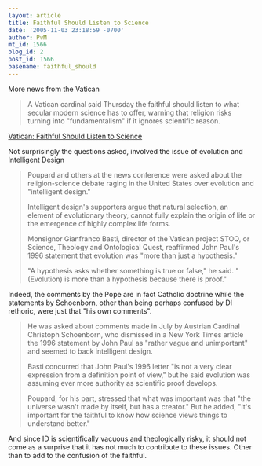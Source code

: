 ```yaml
---
layout: article
title: Faithful Should Listen to Science
date: '2005-11-03 23:18:59 -0700'
author: PvM
mt_id: 1566
blog_id: 2
post_id: 1566
basename: faithful_should
---
```

More news from the Vatican


> A Vatican cardinal said Thursday the faithful should listen to what secular modern science has to offer, warning that religion risks turning into "fundamentalism" if it ignores scientific reason.

[Vatican: Faithful Should Listen to Science](http://news.yahoo.com/s/ap/20051104/ap_on_sc/vatican_science)

Not surprisingly the questions asked, involved the issue of evolution and Intelligent Design

> Poupard and others at the news conference were asked about the religion-science debate raging in the United States over evolution and "intelligent design."
> 
> Intelligent design's supporters argue that natural selection, an element of evolutionary theory, cannot fully explain the origin of life or the emergence of highly complex life forms.
> 
> Monsignor Gianfranco Basti, director of the Vatican project STOQ, or Science, Theology and Ontological Quest, reaffirmed John Paul's 1996 statement that evolution was "more than just a hypothesis."
> 
> "A hypothesis asks whether something is true or false," he said. "(Evolution) is more than a hypothesis because there is proof."

Indeed, the comments by the Pope are in fact Catholic doctrine while the statements by Schoenborn, other than being perhaps confused by DI rethoric, were just that "his own comments".

> He was asked about comments made in July by Austrian Cardinal Christoph Schoenborn, who dismissed in a New York Times article the 1996 statement by John Paul as "rather vague and unimportant" and seemed to back intelligent design.
> 
> Basti concurred that John Paul's 1996 letter "is not a very clear expression from a definition point of view," but he said evolution was assuming ever more authority as scientific proof develops.
> 
> Poupard, for his part, stressed that what was important was that "the universe wasn't made by itself, but has a creator." But he added, "It's important for the faithful to know how science views things to understand better."

And since ID is scientifically vacuous and theologically risky, it should not come as a surprise that it has not much to contribute to these issues. Other than to add to the confusion of the faithful.
